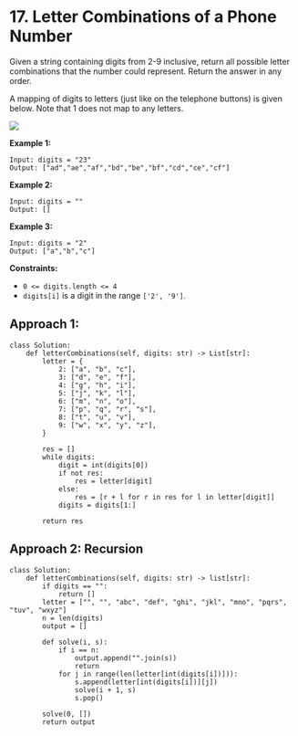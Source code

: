 # 17. Letter Combinations of a Phone Number

Given a string containing digits from 2-9 inclusive, return all possible letter combinations that the number could represent. Return the answer in any order.

A mapping of digits to letters (just like on the telephone buttons) is given below. Note that 1 does not map to any letters.

![](https://assets.leetcode.com/uploads/2022/03/15/1200px-telephone-keypad2svg.png)

**Example 1:**

```
Input: digits = "23"
Output: ["ad","ae","af","bd","be","bf","cd","ce","cf"]
```

**Example 2:**

```
Input: digits = ""
Output: []
```

**Example 3:**

```
Input: digits = "2"
Output: ["a","b","c"]
```

**Constraints:**

- `0 <= digits.length <= 4`
- `digits[i]` is a digit in the range `['2', '9']`.


## Approach 1:

```python3
class Solution:
    def letterCombinations(self, digits: str) -> List[str]:
        letter = {
            2: ["a", "b", "c"],
            3: ["d", "e", "f"],
            4: ["g", "h", "i"],
            5: ["j", "k", "l"],
            6: ["m", "n", "o"],
            7: ["p", "q", "r", "s"],
            8: ["t", "u", "v"],
            9: ["w", "x", "y", "z"],
        }

        res = []
        while digits:
            digit = int(digits[0])
            if not res:
                res = letter[digit]
            else:
                res = [r + l for r in res for l in letter[digit]]
            digits = digits[1:]

        return res
```

## Approach 2: Recursion

```python3
class Solution:
    def letterCombinations(self, digits: str) -> list[str]:
        if digits == "":
            return []
        letter = ["", "", "abc", "def", "ghi", "jkl", "mno", "pqrs", "tuv", "wxyz"]
        n = len(digits)
        output = []

        def solve(i, s):
            if i == n:
                output.append("".join(s))
                return
            for j in range(len(letter[int(digits[i])])):
                s.append(letter[int(digits[i])][j])
                solve(i + 1, s)
                s.pop()

        solve(0, [])
        return output
```
